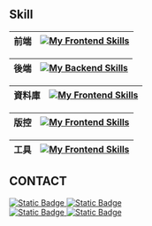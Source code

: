 ## Skill
| 前端 | [![My Frontend Skills](https://skillicons.dev/icons?i=html,css,js,bootstrap,jquery,angular,ts,postman,graphql)](https://skillicons.dev) |
| -------- | -------------------------------------------------------------------------------------------------------------------------------------------- |

| 後端 | [![My Backend Skills](https://skillicons.dev/icons?i=cs,dotnet)](https://skillicons.dev) |
| ------- | --------------------------------------------------------------------------------------------------------------------------------------------------- |

| 資料庫 | [![My Frontend Skills](https://skillicons.dev/icons?i=mysql,sqlite)](https://skillicons.dev) |
| -------- | -------------------------------------------------------------------------------------------------------------------------------------------- |

| 版控 | [![My Frontend Skills](https://skillicons.dev/icons?i=git,github,gitlab)](https://skillicons.dev) |
| -------- | -------------------------------------------------------------------------------------------------------------------------------------------- |

| 工具 | [![My Frontend Skills](https://skillicons.dev/icons?i=visualstudio,vscode)](https://skillicons.dev) |
| -------- | -------------------------------------------------------------------------------------------------------------------------------------------- |

## CONTACT
<a href="https://www.linkedin.com/in/chaoyen-chen45552b1a0" target="_blank">
  <img alt="Static Badge" src="https://img.shields.io/badge/LinkedIn-0A66C2?style=for-the-badge&logo=LinkedIn">
</a>
<a href="mailto:kingex1124@gmail.com" target="_blank">
 <img alt="Static Badge" src="https://img.shields.io/badge/kingex1124%40gmail.com-fafafa?style=for-the-badge&logo=Gmail&logoColor=%23EA4335">
</a>
<div></div>
<a href="https://accessible-coral-5ad.notion.site/096c32c5c0b14e5588dc5bfc638e1419?pvs=4" target="_blank">
<img alt="Static Badge" src="https://img.shields.io/badge/Notion%E5%B1%A5%E6%AD%B7%E8%A1%A8-fafafa?style=for-the-badge&logo=Notion&logoColor=%23000000">
</a>
<a href="https://accessible-coral-5ad.notion.site/7899cec0c04f4cd9ad62eb432d951172?pvs=4" target="_blank">
<img alt="Static Badge" src="https://img.shields.io/badge/Notion%E8%81%B7%E5%8B%99%E7%B6%93%E6%AD%B7%E6%9B%B8-fafafa?style=for-the-badge&logo=Notion&logoColor=%23000000">
</a>
